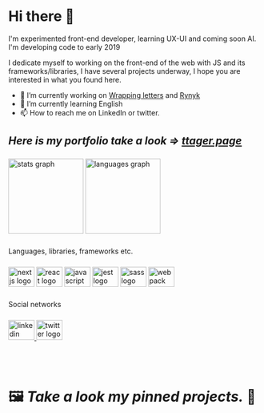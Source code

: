 # Hi there 👋

I'm experimented front-end developer, learning UX-UI and coming soon AI. I'm developing code to early 2019

I dedicate myself to working on the front-end of the web with JS and its frameworks/libraries, I have several projects underway, I hope you are interested in what you found here.

- 🔭 I’m currently working on <a target="_blank" href="https://github.com/srtager555/wrapping-letters">Wrapping letters</a> and <a target="_blank" href="https://github.com/srtager555/Rynyk">Rynyk</a>
- 🌱 I’m currently learning English
- 📫 How to reach me on LinkedIn or twitter.

## *Here is my portfolio take a look => <a target="_blank" href="https://ttager.page">ttager.page</a>*

###

<div align="left">
  <img src="https://github-readme-stats.vercel.app/api?hide_title=false&hide_rank=false&show_icons=true&include_all_commits=true&count_private=true&disable_animations=false&theme=react&locale=en&hide_border=false&username=srtager555" height="150" alt="stats graph"  />
  <img src="https://github-readme-stats.vercel.app/api/top-langs?locale=en&hide_title=false&layout=compact&card_width=320&langs_count=5&theme=react&hide_border=false&username=srtager555" height="150" alt="languages graph"  />
</div>

###

<p align="left">Languages, libraries, frameworks etc.</p>

###

<div align="left">
  <img src="https://cdn.jsdelivr.net/gh/devicons/devicon/icons/nextjs/nextjs-original.svg" height="40" width="52" alt="nextjs logo"  />
  <img src="https://cdn.jsdelivr.net/gh/devicons/devicon/icons/react/react-original.svg" height="40" width="52" alt="react logo"  />
  <img src="https://cdn.jsdelivr.net/gh/devicons/devicon/icons/javascript/javascript-original.svg" height="40" width="52" alt="javascript logo"  />
  <img src="https://cdn.jsdelivr.net/gh/devicons/devicon/icons/jest/jest-plain.svg" height="40" width="52" alt="jest logo"  />
  <img src="https://cdn.jsdelivr.net/gh/devicons/devicon/icons/sass/sass-original.svg" height="40" width="52" alt="sass logo"  />
  <img src="https://cdn.jsdelivr.net/gh/devicons/devicon/icons/webpack/webpack-original.svg" height="40" width="52" alt="webpack logo"  />
</div>

###

<p align="left">Social networks</p>

###

<div align="left">
  <a target="_blank" href="https://linkedin.com/in/srtager555/">
     <img src="https://raw.githubusercontent.com/maurodesouza/profile-readme-generator/master/src/assets/icons/social/linkedin/default.svg" width="52" height="40" alt="linkedin logo"  />
  </a>
   <a target="_blank" href="https://twitter.com/srtager555/">
     <img src="https://raw.githubusercontent.com/maurodesouza/profile-readme-generator/master/src/assets/icons/social/twitter/default.svg" width="52" height="40" alt="twitter logo"  />
   </a>
</div>

<br/>
<br/>
<br/>

# 🖼 *Take a look my pinned projects.* 📌 
